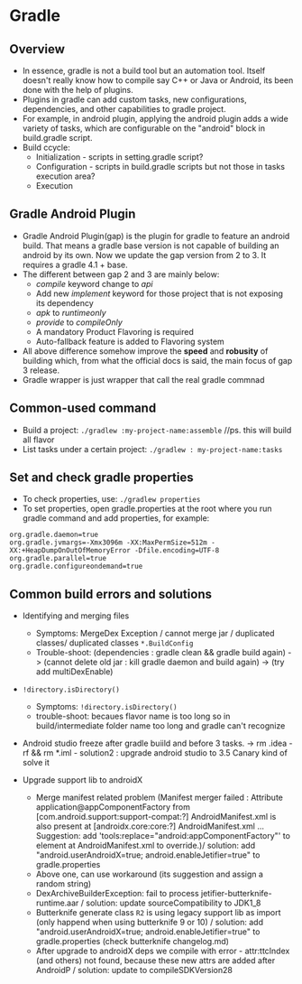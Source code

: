 # Gradle 

## Overview
* In essence, gradle is not a build tool but an automation tool. Itself doesn't really know how to compile say C++ or Java or Android, its been done with the help of plugins.
* Plugins in gradle can add custom tasks, new configurations, dependencies, and other capabilities to gradle project.
* For example, in android plugin, applying the android plugin adds a wide variety of tasks, which are configurable on the "android" block in build.gradle script.
* Build ccycle:
	- Initialization - scripts in setting.gradle script?
	- Configuration - scripts in build.gradle scripts but not those in tasks execution area?
	- Execution 

## Gradle Android Plugin
* Gradle Android Plugin(gap) is the plugin for gradle to feature an android build. That means a gradle base version is not capable of building an android by its own. Now we update the gap version from 2 to 3. It requires a gradle 4.1 + base. 
* The different between gap 2 and 3 are mainly below:
	* *compile* keyword change to *api*
	* Add new *implement* keyword for those project that is not exposing its dependency
	* *apk* to *runtimeonly*
	* *provide* to *compileOnly*
	* A mandatory Product Flavoring is required
	* Auto-fallback feature is added to Flavoring system
* All above difference somehow improve the **speed** and **robusity** of building which, from what the official docs is said, the main focus of gap 3 release.
* Gradle wrapper is just wrapper that call the real gradle commnad

## Common-used command
* Build a project: `./gradlew :my-project-name:assemble`    //ps. this will build all flavor
* List tasks under a certain project: `./gradlew : my-project-name:tasks`

## Set and check gradle properties
* To check properties, use: `./gradlew properties`
* To set properties, open gradle.properties at the root where you run gradle command and add properties, for example:
```
org.gradle.daemon=true
org.gradle.jvmargs=-Xmx3096m -XX:MaxPermSize=512m -XX:+HeapDumpOnOutOfMemoryError -Dfile.encoding=UTF-8
org.gradle.parallel=true
org.gradle.configureondemand=true
```

## Common build errors and solutions
* Identifying and merging files
	- Symptoms: MergeDex Exception / cannot merge jar / duplicated classes/ duplicated classes `*.BuildConfig`
	- Trouble-shoot: (dependencies : gradle clean && gradle build again)
 			-> (cannot delete old jar : kill gradle daemon and build again) 
 			-> (try add multiDexEnable) 

* `!directory.isDirectory()`
	- Symptoms: `!directory.isDirectory()` 
	- trouble-shoot: becaues flavor name is too long so in build/intermediate folder name too long and gradle can't recognize

* Android studio freeze after gradle buiild and before 3 tasks. -> rm .idea -rf && rm \*.iml
        - solution2 : upgrade android studio to 3.5 Canary kind of solve it 
 
* Upgrade support lib to androidX
	* Merge manifest related problem (Manifest merger failed : Attribute application@appComponentFactory from [com.android.support:support-compat:?] AndroidManifest.xml is also present at [androidx.core:core:?] AndroidManifest.xml ... Suggestion: add 'tools:replace="android:appComponentFactory"' to element at AndroidManifest.xml to override.)/ solution: add "android.userAndroidX=true; android.enableJetifier=true" to gradle.properties
	* Above one, can use workaround (its suggestion and assign a random string) 
	* DexArchiveBuilderException: fail to process jetifier-butterknife-runtime.aar / solution: update sourceCompatibility to JDK1_8
	* Butterknife generate class `R2` is using legacy support lib as import (only happend when using butterknife 9 or 10) / solution: add "android.userAndroidX=true; android.enableJetifier=true" to gradle.properties (check butterknife changelog.md)
	* After upgrade to androidX deps we compile with error - attr:ttcIndex (and others) not found, because these new attrs are added after AndroidP / solution:  update to compileSDKVersion28


